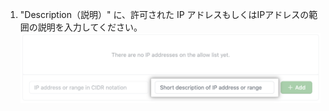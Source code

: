 1. "Description（説明）" に、許可された IP アドレスもしくはIPアドレスの範囲の説明を入力してください。 ![IP アドレスの名前を追加する [Key] フィールド](/assets/images/help/security/ip-address-name-field.png)
